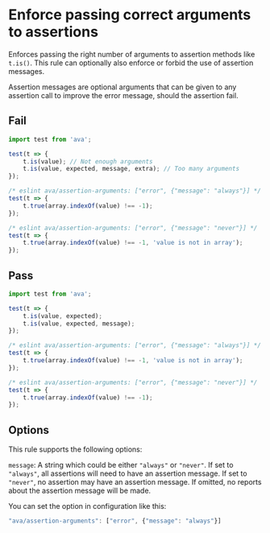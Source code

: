 # Enforce passing correct arguments to assertions

Enforces passing the right number of arguments to assertion methods like `t.is()`. This rule can optionally also enforce or forbid the use of assertion messages.

Assertion messages are optional arguments that can be given to any assertion call to improve the error message, should the assertion fail.

## Fail

```js
import test from 'ava';

test(t => {
	t.is(value); // Not enough arguments
	t.is(value, expected, message, extra); // Too many arguments
});

/* eslint ava/assertion-arguments: ["error", {"message": "always"}] */
test(t => {
	t.true(array.indexOf(value) !== -1);
});

/* eslint ava/assertion-arguments: ["error", {"message": "never"}] */
test(t => {
	t.true(array.indexOf(value) !== -1, 'value is not in array');
});
```


## Pass

```js
import test from 'ava';

test(t => {
	t.is(value, expected);
	t.is(value, expected, message);
});

/* eslint ava/assertion-arguments: ["error", {"message": "always"}] */
test(t => {
	t.true(array.indexOf(value) !== -1, 'value is not in array');
});

/* eslint ava/assertion-arguments: ["error", {"message": "never"}] */
test(t => {
	t.true(array.indexOf(value) !== -1);
});
```


## Options

This rule supports the following options:

`message`: A string which could be either `"always"` or `"never"`. If set to `"always"`, all assertions will need to have an assertion message. If set to `"never"`, no assertion may have an assertion message. If omitted, no reports about the assertion message will be made.

You can set the option in configuration like this:

```js
"ava/assertion-arguments": ["error", {"message": "always"}]
```

